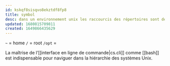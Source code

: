 ```yaml
---
id: kskqf8sisqvo8ekztdf8fp8
title: symbol
desc: dans un environnement unix les raccourcis des répertoires sont des symboles
updated: 1680815709811
created: 1649866435629
---
```


`~` = home
`/` = root
`/opt` =

La maîtrise de l’[[interface en ligne de commande|cs.cli]] comme [[bash]] est indispensable pour naviguer dans la hiérarchie des systèmes Unix. 